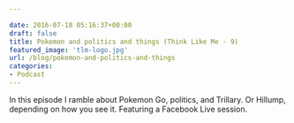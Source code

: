 ```yaml
---

date: 2016-07-18 05:16:37+00:00
draft: false
title: Pokemon and politics and things (Think Like Me - 9)
featured_image: 'tlm-logo.jpg'
url: /blog/pokemon-and-politics-and-things
categories:
- Podcast
---
```


In this episode I ramble about Pokemon Go, politics, and Trillary. Or Hillump, depending on how you see it. Featuring a Facebook Live session.




